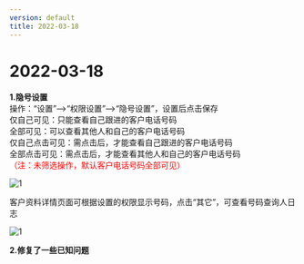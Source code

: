 ```yaml
---
version: default
title: 2022-03-18
---
```

# 2022-03-18
 
<ImageViewer/>

**1.隐号设置**\
操作：“设置”-->“权限设置”-->“隐号设置”，设置后点击保存\
仅自己可见：只能查看自己跟进的客户电话号码\
全部可见：可以查看其他人和自己的客户电话号码\
仅自己点击可见：需点击后，才能查看自己跟进的客户电话号码\
全部点击可见：需点击后，才能查看其他人和自己的客户电话号码\
<span style="color:red">（注：未筛选操作，默认客户电话号码全部可见）</span>                           

![1](/assets/media/1.jpg "1")

客户资料详情页面可根据设置的权限显示号码，点击“其它”，可查看号码查询人日志

![1](/assets/media/2.jpg "1")

**2.修复了一些已知问题**